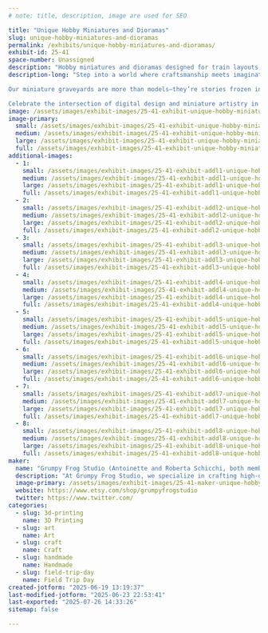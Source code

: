 ```yaml
---
# note: title, description, image are used for SEO

title: "Unique Hobby Miniatures and Dioramas"
slug: unique-hobby-miniatures-and-dioramas
permalink: /exhibits/unique-hobby-miniatures-and-dioramas/
exhibit-id: 25-41
space-number: Unassigned
description: "Hobby miniatures and dioramas designed for train layouts, doll collections, and fantasy scenes."
description-long: "Step into a world where craftsmanship meets imagination in an exhibit showcasing artist designed and developed hobby miniatures and dioramas designed for train layouts, doll collections, and fantasy scenes. Each piece is meticulously crafted using advanced 3D sculpting tools like ZBrush, allowing the artist to shape intricate details and bring life to tiny landscapes, accessories, and structures.

Our miniature graveyards are more than models—they’re stories frozen in scale. The use of digital sculpting revolutionizes traditional miniature-making by blending modern technology with the timeless charm of hand-painted finishes and customized scenes. Our designs are based off real gravestones in Pensacola, Florida. 

Celebrate the intersection of digital design and miniature artistry in this immersive showcase of creativity, scale, and storytelling."
image: /assets/images/exhibit-images/25-41-exhibit-unique-hobby-miniatures-and-dioramas-att-wbxpjkajtp-nrqsemp5oj3ybou4h-ivg8eoimnjglzq-large.jpeg
image-primary: 
  small: /assets/images/exhibit-images/25-41-exhibit-unique-hobby-miniatures-and-dioramas-att-wbxpjkajtp-nrqsemp5oj3ybou4h-ivg8eoimnjglzq-small.jpeg
  medium: /assets/images/exhibit-images/25-41-exhibit-unique-hobby-miniatures-and-dioramas-att-wbxpjkajtp-nrqsemp5oj3ybou4h-ivg8eoimnjglzq-medium.jpeg
  large: /assets/images/exhibit-images/25-41-exhibit-unique-hobby-miniatures-and-dioramas-att-wbxpjkajtp-nrqsemp5oj3ybou4h-ivg8eoimnjglzq-large.jpeg
  full: /assets/images/exhibit-images/25-41-exhibit-unique-hobby-miniatures-and-dioramas-att-wbxpjkajtp-nrqsemp5oj3ybou4h-ivg8eoimnjglzq-full.jpeg
additional-images: 
  - 1:
    small: /assets/images/exhibit-images/25-41-exhibit-addl1-unique-hobby-miniatures-and-dioramas-brown-portfolio-6571e9-small.jpg
    medium: /assets/images/exhibit-images/25-41-exhibit-addl1-unique-hobby-miniatures-and-dioramas-brown-portfolio-6571e9-medium.jpg
    large: /assets/images/exhibit-images/25-41-exhibit-addl1-unique-hobby-miniatures-and-dioramas-brown-portfolio-6571e9-large.jpg
    full: /assets/images/exhibit-images/25-41-exhibit-addl1-unique-hobby-miniatures-and-dioramas-brown-portfolio-6571e9-full.jpg
  - 2:
    small: /assets/images/exhibit-images/25-41-exhibit-addl2-unique-hobby-miniatures-and-dioramas-millergrave-portfoliojpg-3fa43b-small.jpg
    medium: /assets/images/exhibit-images/25-41-exhibit-addl2-unique-hobby-miniatures-and-dioramas-millergrave-portfoliojpg-3fa43b-medium.jpg
    large: /assets/images/exhibit-images/25-41-exhibit-addl2-unique-hobby-miniatures-and-dioramas-millergrave-portfoliojpg-3fa43b-large.jpg
    full: /assets/images/exhibit-images/25-41-exhibit-addl2-unique-hobby-miniatures-and-dioramas-millergrave-portfoliojpg-3fa43b-full.jpg
  - 3:
    small: /assets/images/exhibit-images/25-41-exhibit-addl3-unique-hobby-miniatures-and-dioramas-il-794xn6177985764-94f0-669536-small.jpg
    medium: /assets/images/exhibit-images/25-41-exhibit-addl3-unique-hobby-miniatures-and-dioramas-il-794xn6177985764-94f0-669536-medium.jpg
    large: /assets/images/exhibit-images/25-41-exhibit-addl3-unique-hobby-miniatures-and-dioramas-il-794xn6177985764-94f0-669536-large.jpg
    full: /assets/images/exhibit-images/25-41-exhibit-addl3-unique-hobby-miniatures-and-dioramas-il-794xn6177985764-94f0-669536-full.jpg
  - 4:
    small: /assets/images/exhibit-images/25-41-exhibit-addl4-unique-hobby-miniatures-and-dioramas-n2-small.png
    medium: /assets/images/exhibit-images/25-41-exhibit-addl4-unique-hobby-miniatures-and-dioramas-n2-medium.png
    large: /assets/images/exhibit-images/25-41-exhibit-addl4-unique-hobby-miniatures-and-dioramas-n2-large.png
    full: /assets/images/exhibit-images/25-41-exhibit-addl4-unique-hobby-miniatures-and-dioramas-n2-full.png
  - 5:
    small: /assets/images/exhibit-images/25-41-exhibit-addl5-unique-hobby-miniatures-and-dioramas-att-42xlbb9qtb6eqtfzcoa-o8pjodspewt4aofklp0pvka-small.jpeg
    medium: /assets/images/exhibit-images/25-41-exhibit-addl5-unique-hobby-miniatures-and-dioramas-att-42xlbb9qtb6eqtfzcoa-o8pjodspewt4aofklp0pvka-medium.jpeg
    large: /assets/images/exhibit-images/25-41-exhibit-addl5-unique-hobby-miniatures-and-dioramas-att-42xlbb9qtb6eqtfzcoa-o8pjodspewt4aofklp0pvka-large.jpeg
    full: /assets/images/exhibit-images/25-41-exhibit-addl5-unique-hobby-miniatures-and-dioramas-att-42xlbb9qtb6eqtfzcoa-o8pjodspewt4aofklp0pvka-full.jpeg
  - 6:
    small: /assets/images/exhibit-images/25-41-exhibit-addl6-unique-hobby-miniatures-and-dioramas-70bfe289-538c-4e17-ad2a-3b4aa2c1427e-6e4b5e-small.jpg
    medium: /assets/images/exhibit-images/25-41-exhibit-addl6-unique-hobby-miniatures-and-dioramas-70bfe289-538c-4e17-ad2a-3b4aa2c1427e-6e4b5e-medium.jpg
    large: /assets/images/exhibit-images/25-41-exhibit-addl6-unique-hobby-miniatures-and-dioramas-70bfe289-538c-4e17-ad2a-3b4aa2c1427e-6e4b5e-large.jpg
    full: /assets/images/exhibit-images/25-41-exhibit-addl6-unique-hobby-miniatures-and-dioramas-70bfe289-538c-4e17-ad2a-3b4aa2c1427e-6e4b5e-full.jpg
  - 7:
    small: /assets/images/exhibit-images/25-41-exhibit-addl7-unique-hobby-miniatures-and-dioramas-23b1490d-24d9-4ff7-ad2a-a140f0eb4952-787dfb-small.jpg
    medium: /assets/images/exhibit-images/25-41-exhibit-addl7-unique-hobby-miniatures-and-dioramas-23b1490d-24d9-4ff7-ad2a-a140f0eb4952-787dfb-medium.jpg
    large: /assets/images/exhibit-images/25-41-exhibit-addl7-unique-hobby-miniatures-and-dioramas-23b1490d-24d9-4ff7-ad2a-a140f0eb4952-787dfb-large.jpg
    full: /assets/images/exhibit-images/25-41-exhibit-addl7-unique-hobby-miniatures-and-dioramas-23b1490d-24d9-4ff7-ad2a-a140f0eb4952-787dfb-full.jpg
  - 8:
    small: /assets/images/exhibit-images/25-41-exhibit-addl8-unique-hobby-miniatures-and-dioramas-snowwhite-small.jpg
    medium: /assets/images/exhibit-images/25-41-exhibit-addl8-unique-hobby-miniatures-and-dioramas-snowwhite-medium.jpg
    large: /assets/images/exhibit-images/25-41-exhibit-addl8-unique-hobby-miniatures-and-dioramas-snowwhite-large.jpg
    full: /assets/images/exhibit-images/25-41-exhibit-addl8-unique-hobby-miniatures-and-dioramas-snowwhite-full.jpg
maker: 
  name: "Grumpy Frog Studio (Antoinette and Roberta Schicchi, both members)"
  description: "At Grumpy Frog Studio, we specialize in crafting high-quality, handmade miniatures designed to bring model train layouts and hobby dioramas to life. As a small, artisan-owned business, we take pride in producing detailed scenery accessories tailored to the unique visions of train enthusiasts and miniature collectors alike."
  image-primary: /assets/images/exhibit-images/25-41-maker-unique-hobby-miniatures-and-dioramas-logo-medium.png
  website: https://www.etsy.com/shop/grumpyfrogstudio
  twitter: https://www.twitter.com/
categories: 
  - slug: 3d-printing
    name: 3D Printing
  - slug: art
    name: Art
  - slug: craft
    name: Craft
  - slug: handmade
    name: Handmade
  - slug: field-trip-day
    name: Field Trip Day
created-jotform: "2025-06-19 13:19:37"
last-modified-jotform: "2025-06-23 22:53:41"
last-exported: "2025-07-26 14:33:26"
sitemap: false

---
```

